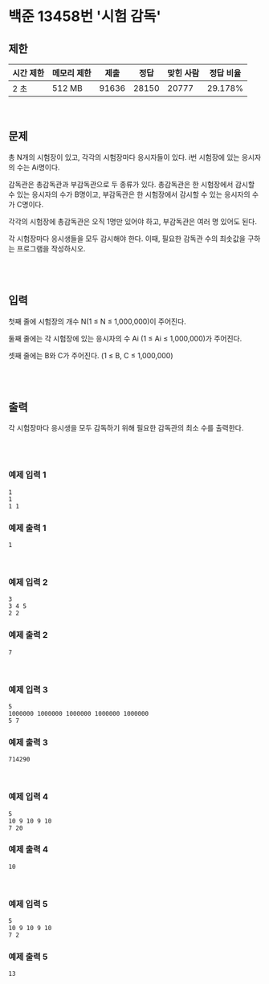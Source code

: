 # 백준 13458번 '시험 감독'

## 제한
|시간 제한|메모리 제한|제출|정답|맞힌 사람|정답 비율|
|------|------|---|---|----|----|
|2 초|512 MB|91636|28150|20777|29.178%|

<br>

## 문제
총 N개의 시험장이 있고, 각각의 시험장마다 응시자들이 있다. i번 시험장에 있는 응시자의 수는 Ai명이다.

감독관은 총감독관과 부감독관으로 두 종류가 있다. 총감독관은 한 시험장에서 감시할 수 있는 응시자의 수가 B명이고, 부감독관은 한 시험장에서 감시할 수 있는 응시자의 수가 C명이다.

각각의 시험장에 총감독관은 오직 1명만 있어야 하고, 부감독관은 여러 명 있어도 된다.

각 시험장마다 응시생들을 모두 감시해야 한다. 이때, 필요한 감독관 수의 최솟값을 구하는 프로그램을 작성하시오.

<br><br>

## 입력
첫째 줄에 시험장의 개수 N(1 ≤ N ≤ 1,000,000)이 주어진다.

둘째 줄에는 각 시험장에 있는 응시자의 수 Ai (1 ≤ Ai ≤ 1,000,000)가 주어진다.

셋째 줄에는 B와 C가 주어진다. (1 ≤ B, C ≤ 1,000,000)

<br><br>

## 출력
각 시험장마다 응시생을 모두 감독하기 위해 필요한 감독관의 최소 수를 출력한다.

<br><br>

### 예제 입력 1
```
1
1
1 1
```
### 예제 출력 1
```
1
```
<br>

### 예제 입력 2
```
3
3 4 5
2 2
```
### 예제 출력 2
```
7
```
<br>

### 예제 입력 3
```
5
1000000 1000000 1000000 1000000 1000000
5 7
```
### 예제 출력 3
```
714290
```
<br>

### 예제 입력 4
```
5
10 9 10 9 10
7 20
```
### 예제 출력 4
```
10
```
<br>

### 예제 입력 5
```
5
10 9 10 9 10
7 2
```
### 예제 출력 5
```
13
```